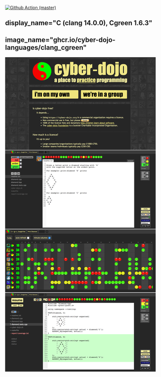 [![Github Action (master)](https://github.com/cyber-dojo-languages/clang-cgreen/actions/workflows/main.yml/badge.svg)](https://github.com/cyber-dojo-languages/clang-cgreen/actions)

## display_name="C (clang 14.0.0), Cgreen 1.6.3"
## image_name="ghcr.io/cyber-dojo-languages/clang_cgreen"

![cyber-dojo.org home page](https://github.com/cyber-dojo/cyber-dojo/blob/master/shared/home_page_snapshot.png)